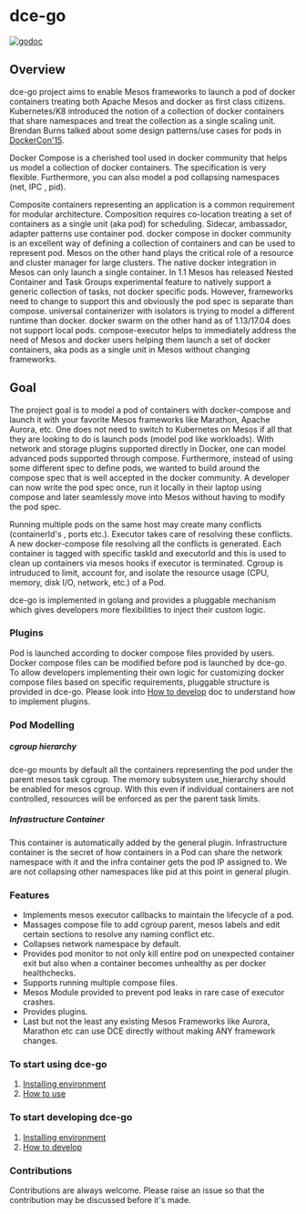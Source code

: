 # dce-go
[![godoc](https://img.shields.io/badge/godoc-reference-5272B4.svg?style=flat-square)](http://godoc.org)

## Overview

dce-go project aims to enable Mesos frameworks to launch a pod of docker containers treating both Apache Mesos and docker as first class citizens. Kubernetes/K8 introduced the notion of a collection of docker containers that share namespaces and treat the collection as a single scaling unit. Brendan Burns talked about some design patterns/use cases for pods in [DockerCon'15](https://www.youtube.com/watch?v=Ph3t8jIt894).

Docker Compose is a cherished tool used in docker community that helps us model a collection of docker containers. The specification is very flexible. Furthermore, you can also model a pod collapsing namespaces (net, IPC , pid).

Composite containers representing an application is a common requirement for modular architecture. Composition requires co-location treating a set of containers as a single unit (aka pod) for scheduling. Sidecar, ambassador, adapter patterns use container pod. docker compose in docker community is an excellent way of defining a collection of containers and can be used to represent pod. Mesos on the other hand plays the critical role of a resource and cluster manager for large clusters. The native docker integration in Mesos can only launch a single container. In 1.1 Mesos has released Nested Container and Task Groups experimental feature to natively support a generic collection of tasks, not docker specific pods. However, frameworks need to change to support this and obviously the pod spec is separate than compose. universal containerizer with isolators is trying to model a different runtime than docker. docker swarm on the other hand as of 1.13/17.04 does not support local pods. compose-executor helps to immediately address the need of Mesos and docker users helping them launch a set of docker containers, aka pods as a single unit in Mesos without changing frameworks.

## Goal

The project goal is to model a pod of containers with docker-compose and launch it with your favorite Mesos frameworks like Marathon, Apache Aurora, etc. One does not need to switch to Kubernetes on Mesos if all that they are looking to do is launch pods (model pod like workloads). With network and storage plugins supported directly in Docker, one can model advanced pods supported through compose. Furthermore, instead of using some different spec to define pods, we wanted to build around the compose spec that is well accepted in the docker community. A developer can now write the pod spec once, run it locally in their laptop using compose and later seamlessly move into Mesos without having to modify the pod spec.

Running multiple pods on the same host may create many conflicts (containerId's , ports etc.). Executor takes care of resolving these conflicts.  A new docker-compose file resolving all the conflicts is generated. Each container is tagged with specific taskId and executorId and this is used to clean up containers via mesos hooks if executor is terminated. Cgroup is intruduced to limit, account for, and isolate the resource usage (CPU, memory, disk I/O, network, etc.) of a Pod.
 
dce-go is implemented in golang and provides a pluggable mechanism which gives developers more flexibilities to inject their custom logic. 
 


### Plugins
Pod is launched according to docker compose files provided by users. Docker compose files can be modified before pod is launched by dce-go. To allow developers implementing their own logic for customizing docker compose files based on specific requirements, pluggable structure is provided in dce-go. Please look into [How to develop](docs/how-to-develop.md) doc to understand how to implement plugins.

### Pod Modelling

##### cgroup hierarchy
dce-go mounts by default all the containers representing the pod under the parent mesos task cgroup. The memory subsystem use_hierarchy should be enabled for mesos cgroup. With this even if individual containers are not controlled, resources will be enforced as per the parent task limits. 

##### Infrastructure Container
This container is automatically added by the general plugin. Infrastructure container is the secret of how containers in a Pod can share the network namespace with it and the infra container gets the pod IP assigned to. We are not collapsing other namespaces like pid at this point in general plugin.

### Features
- Implements mesos executor callbacks to maintain the lifecycle of a pod.
- Massages compose file to add cgroup parent, mesos labels and edit certain sections to resolve any naming conflict etc.
- Collapses network namespace by default.
- Provides pod monitor to not only kill entire pod on unexpected container exit but also when a container becomes unhealthy as per docker healthchecks.
- Supports running multiple compose files.
- Mesos Module provided to prevent pod leaks in rare case of executor crashes.
- Provides plugins. 
- Last but not the least any existing Mesos Frameworks like Aurora, Marathon etc can use DCE directly without making ANY framework changes.


### To start using dce-go
1. [Installing environment](docs/environment.md)
2. [How to use](docs/how-to-use.md)
    
### To start developing dce-go
1. [Installing environment](docs/environment.md)
2. [How to develop](docs/how-to-develop.md)

### Contributions
Contributions are always welcome. Please raise an issue so that the contribution may be discussed before it's made.


